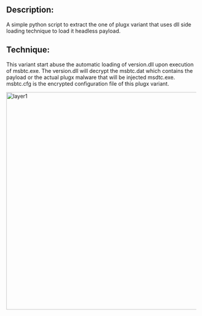 ## Description:
A simple python script to extract the one of plugx variant that uses dll side loading technique to load it headless payload.

## Technique:
This variant start abuse the automatic loading of version.dll upon execution of msbtc.exe. 
The version.dll will decrypt the msbtc.dat which contains the payload or the actual plugx malware that will be injected msdtc.exe.
msbtc.cfg is the encrypted configuration file of this plugx variant.


<img width="577" alt="layer1" src="https://github.com/tccontre/KnowledgeBase/assets/26181693/26deab28-c436-412b-b383-ff43dd31ca6c">
